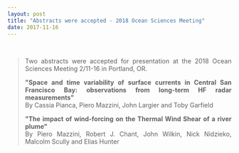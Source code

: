 ```yaml
---
layout: post
title: "Abstracts were accepted - 2018 Ocean Sciences Meeting"
date: 2017-11-16
---
```


<br>

<div style="text-align:justify" markdown="1">

> Two abstracts were accepted for presentation at the 2018 Ocean Sciences Meeting 2/11-16 in Portland, OR.
>
> **"Space and time variability of surface currents in Central San Francisco Bay: observations from long-term HF radar measurements"** <br>
By Cassia Pianca, Piero Mazzini, John Largier and Toby Garfield
>
> **"The impact of wind-forcing on the Thermal Wind Shear of a river plume"** <br>
By Piero Mazzini, Robert J. Chant, John Wilkin, Nick Nidzieko, Malcolm Scully and Elias Hunter

</div>
